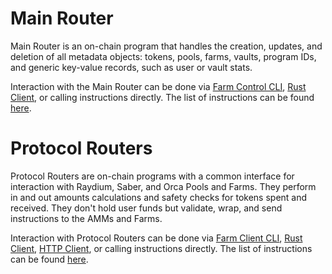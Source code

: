 # Main Router

Main Router is an on-chain program that handles the creation, updates, and deletion of all metadata objects: tokens, pools, farms, vaults, program IDs, and generic key-value records, such as user or vault stats.

Interaction with the Main Router can be done via [Farm Control CLI](https://github.com/solana-labs/farms/blob/master/docs/farm_ctrl_cli.md), [Rust Client](https://github.com/solana-labs/farms/blob/master/docs/rust_client.md), or calling instructions directly. The list of instructions can be found [here](https://github.com/solana-labs/farms/blob/master/farm-sdk/src/instruction/main_router.rs).

# Protocol Routers

Protocol Routers are on-chain programs with a common interface for interaction with Raydium, Saber, and Orca Pools and Farms. They perform in and out amounts calculations and safety checks for tokens spent and received. They don't hold user funds but validate, wrap, and send instructions to the AMMs and Farms.

Interaction with Protocol Routers can be done via [Farm Client CLI](https://github.com/solana-labs/farms/blob/master/docs/farm_client_cli.md), [Rust Client](https://github.com/solana-labs/farms/blob/master/docs/rust_client.md), [HTTP Client](https://github.com/solana-labs/farms/blob/master/docs/http_client.md), or calling instructions directly. The list of instructions can be found [here](https://github.com/solana-labs/farms/blob/master/farm-sdk/src/instruction/amm.rs).
